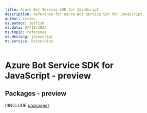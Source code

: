 ```yaml
---
title: Azure Bot Service SDK for JavaScript
description: Reference for Azure Bot Service SDK for JavaScript
author: xirzec
ms.author: jeffish
ms.data: 07/18/2023
ms.topic: reference
ms.devlang: javascript
ms.service: botservice
---
```

# Azure Bot Service SDK for JavaScript - preview
## Packages - preview
[!INCLUDE [packages](bot-service-index.md)]